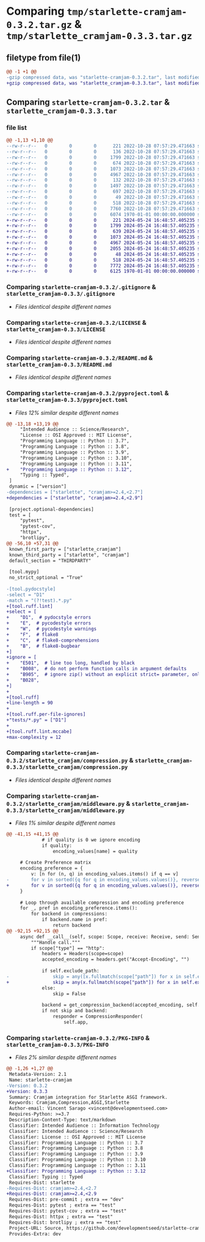# Comparing `tmp/starlette-cramjam-0.3.2.tar.gz` & `tmp/starlette_cramjam-0.3.3.tar.gz`

## filetype from file(1)

```diff
@@ -1 +1 @@
-gzip compressed data, was "starlette-cramjam-0.3.2.tar", last modified: Fri Oct 28 07:57:38 2022, max compression
+gzip compressed data, was "starlette_cramjam-0.3.3.tar", last modified: Fri Jan  1 00:00:00 2016, max compression
```

## Comparing `starlette-cramjam-0.3.2.tar` & `starlette_cramjam-0.3.3.tar`

### file list

```diff
@@ -1,13 +1,10 @@
--rw-r--r--   0        0        0      221 2022-10-28 07:57:29.471663 starlette-cramjam-0.3.2/.bumpversion.cfg
--rw-r--r--   0        0        0      136 2022-10-28 07:57:29.471663 starlette-cramjam-0.3.2/.flake8
--rw-r--r--   0        0        0     1799 2022-10-28 07:57:29.471663 starlette-cramjam-0.3.2/.gitignore
--rw-r--r--   0        0        0      674 2022-10-28 07:57:29.471663 starlette-cramjam-0.3.2/.pre-commit-config.yaml
--rw-r--r--   0        0        0     1073 2022-10-28 07:57:29.471663 starlette-cramjam-0.3.2/LICENSE
--rw-r--r--   0        0        0     4967 2022-10-28 07:57:29.471663 starlette-cramjam-0.3.2/README.md
--rw-r--r--   0        0        0      132 2022-10-28 07:57:29.471663 starlette-cramjam-0.3.2/codecov.yml
--rw-r--r--   0        0        0     1497 2022-10-28 07:57:29.471663 starlette-cramjam-0.3.2/pyproject.toml
--rw-r--r--   0        0        0      697 2022-10-28 07:57:29.471663 starlette-cramjam-0.3.2/setup.py
--rw-r--r--   0        0        0       49 2022-10-28 07:57:29.471663 starlette-cramjam-0.3.2/starlette_cramjam/__init__.py
--rw-r--r--   0        0        0      518 2022-10-28 07:57:29.471663 starlette-cramjam-0.3.2/starlette_cramjam/compression.py
--rw-r--r--   0        0        0     7760 2022-10-28 07:57:29.471663 starlette-cramjam-0.3.2/starlette_cramjam/middleware.py
--rw-r--r--   0        0        0     6074 1970-01-01 00:00:00.000000 starlette-cramjam-0.3.2/PKG-INFO
+-rw-r--r--   0        0        0      221 2024-05-24 16:48:57.405235 starlette_cramjam-0.3.3/.bumpversion.cfg
+-rw-r--r--   0        0        0     1799 2024-05-24 16:48:57.405235 starlette_cramjam-0.3.3/.gitignore
+-rw-r--r--   0        0        0      639 2024-05-24 16:48:57.405235 starlette_cramjam-0.3.3/.pre-commit-config.yaml
+-rw-r--r--   0        0        0     1073 2024-05-24 16:48:57.405235 starlette_cramjam-0.3.3/LICENSE
+-rw-r--r--   0        0        0     4967 2024-05-24 16:48:57.405235 starlette_cramjam-0.3.3/README.md
+-rw-r--r--   0        0        0     2055 2024-05-24 16:48:57.405235 starlette_cramjam-0.3.3/pyproject.toml
+-rw-r--r--   0        0        0       48 2024-05-24 16:48:57.405235 starlette_cramjam-0.3.3/starlette_cramjam/__init__.py
+-rw-r--r--   0        0        0      518 2024-05-24 16:48:57.405235 starlette_cramjam-0.3.3/starlette_cramjam/compression.py
+-rw-r--r--   0        0        0     7772 2024-05-24 16:48:57.405235 starlette_cramjam-0.3.3/starlette_cramjam/middleware.py
+-rw-r--r--   0        0        0     6125 1970-01-01 00:00:00.000000 starlette_cramjam-0.3.3/PKG-INFO
```

### Comparing `starlette-cramjam-0.3.2/.gitignore` & `starlette_cramjam-0.3.3/.gitignore`

 * *Files identical despite different names*

### Comparing `starlette-cramjam-0.3.2/LICENSE` & `starlette_cramjam-0.3.3/LICENSE`

 * *Files identical despite different names*

### Comparing `starlette-cramjam-0.3.2/README.md` & `starlette_cramjam-0.3.3/README.md`

 * *Files identical despite different names*

### Comparing `starlette-cramjam-0.3.2/pyproject.toml` & `starlette_cramjam-0.3.3/pyproject.toml`

 * *Files 12% similar despite different names*

```diff
@@ -13,18 +13,19 @@
     "Intended Audience :: Science/Research",
     "License :: OSI Approved :: MIT License",
     "Programming Language :: Python :: 3.7",
     "Programming Language :: Python :: 3.8",
     "Programming Language :: Python :: 3.9",
     "Programming Language :: Python :: 3.10",
     "Programming Language :: Python :: 3.11",
+    "Programming Language :: Python :: 3.12",
     "Typing :: Typed",
 ]
 dynamic = ["version"]
-dependencies = ["starlette", "cramjam>=2.4,<2.7"]
+dependencies = ["starlette", "cramjam>=2.4,<2.9"]
 
 [project.optional-dependencies]
 test = [
     "pytest",
     "pytest-cov",
     "httpx",
     "brotlipy",
@@ -56,10 +57,31 @@
 known_first_party = ["starlette_cramjam"]
 known_third_party = ["starlette", "cramjam"]
 default_section = "THIRDPARTY"
 
 [tool.mypy]
 no_strict_optional = "True"
 
-[tool.pydocstyle]
-select = "D1"
-match = "(?!test).*.py"
+[tool.ruff.lint]
+select = [
+    "D1",  # pydocstyle errors
+    "E",  # pycodestyle errors
+    "W",  # pycodestyle warnings
+    "F",  # flake8
+    "C",  # flake8-comprehensions
+    "B",  # flake8-bugbear
+]
+ignore = [
+    "E501",  # line too long, handled by black
+    "B008",  # do not perform function calls in argument defaults
+    "B905",  # ignore zip() without an explicit strict= parameter, only support with python >3.10
+    "B028",
+]
+
+[tool.ruff]
+line-length = 90
+
+[tool.ruff.per-file-ignores]
+"tests/*.py" = ["D1"]
+
+[tool.ruff.lint.mccabe]
+max-complexity = 12
```

### Comparing `starlette-cramjam-0.3.2/starlette_cramjam/compression.py` & `starlette_cramjam-0.3.3/starlette_cramjam/compression.py`

 * *Files identical despite different names*

### Comparing `starlette-cramjam-0.3.2/starlette_cramjam/middleware.py` & `starlette_cramjam-0.3.3/starlette_cramjam/middleware.py`

 * *Files 1% similar despite different names*

```diff
@@ -41,15 +41,15 @@
             # if quality is 0 we ignore encoding
             if quality:
                 encoding_values[name] = quality
 
     # Create Preference matrix
     encoding_preference = {
         v: [n for (n, q) in encoding_values.items() if q == v]
-        for v in sorted({q for q in encoding_values.values()}, reverse=True)
+        for v in sorted({q for q in encoding_values.values()}, reverse=True)  # noqa: C416
     }
 
     # Loop through available compression and encoding preference
     for _, pref in encoding_preference.items():
         for backend in compressions:
             if backend.name in pref:
                 return backend
@@ -92,15 +92,15 @@
     async def __call__(self, scope: Scope, receive: Receive, send: Send) -> None:
         """Handle call."""
         if scope["type"] == "http":
             headers = Headers(scope=scope)
             accepted_encoding = headers.get("Accept-Encoding", "")
 
             if self.exclude_path:
-                skip = any([x.fullmatch(scope["path"]) for x in self.exclude_path])
+                skip = any(x.fullmatch(scope["path"]) for x in self.exclude_path)
             else:
                 skip = False
 
             backend = get_compression_backend(accepted_encoding, self.compression)
             if not skip and backend:
                 responder = CompressionResponder(
                     self.app,
```

### Comparing `starlette-cramjam-0.3.2/PKG-INFO` & `starlette_cramjam-0.3.3/PKG-INFO`

 * *Files 2% similar despite different names*

```diff
@@ -1,26 +1,27 @@
 Metadata-Version: 2.1
 Name: starlette-cramjam
-Version: 0.3.2
+Version: 0.3.3
 Summary: Cramjam integration for Starlette ASGI framework.
 Keywords: Cramjam,Compression,ASGI,Starlette
 Author-email: Vincent Sarago <vincent@developmentseed.com>
 Requires-Python: >=3.7
 Description-Content-Type: text/markdown
 Classifier: Intended Audience :: Information Technology
 Classifier: Intended Audience :: Science/Research
 Classifier: License :: OSI Approved :: MIT License
 Classifier: Programming Language :: Python :: 3.7
 Classifier: Programming Language :: Python :: 3.8
 Classifier: Programming Language :: Python :: 3.9
 Classifier: Programming Language :: Python :: 3.10
 Classifier: Programming Language :: Python :: 3.11
+Classifier: Programming Language :: Python :: 3.12
 Classifier: Typing :: Typed
 Requires-Dist: starlette
-Requires-Dist: cramjam>=2.4,<2.7
+Requires-Dist: cramjam>=2.4,<2.9
 Requires-Dist: pre-commit ; extra == "dev"
 Requires-Dist: pytest ; extra == "test"
 Requires-Dist: pytest-cov ; extra == "test"
 Requires-Dist: httpx ; extra == "test"
 Requires-Dist: brotlipy ; extra == "test"
 Project-URL: Source, https://github.com/developmentseed/starlette-cramjam
 Provides-Extra: dev
```

